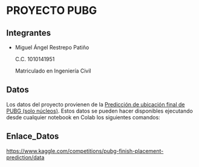 # PROYECTO PUBG

## Integrantes
- Miguel Ángel Restrepo Patiño

  C.C. 1010141951

  Matriculado en Ingeniería Civil

## Datos
Los datos del proyecto provienen de la [Predicción de ubicación final de PUBG (solo núcleos)](https://www.kaggle.com/competitions/pubg-finish-placement-prediction/overview). 
Estos datos se pueden hacer disponibles ejecutando desde cualquier notebook en Colab los siguientes comandos: 

## Enlace_Datos
https://www.kaggle.com/competitions/pubg-finish-placement-prediction/data
